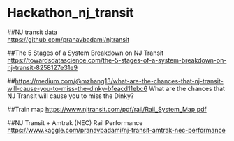 # Hackathon_nj_transit

##NJ transit data
<br>
https://github.com/pranavbadami/njtransit

##The 5 Stages of a System Breakdown on NJ Transit
https://towardsdatascience.com/the-5-stages-of-a-system-breakdown-on-nj-transit-8258127e31e9

##https://medium.com/@mzhang13/what-are-the-chances-that-nj-transit-will-cause-you-to-miss-the-dinky-bfeacd11ebc6
What are the chances that NJ Transit will cause you to miss the Dinky?

##Train map
https://www.njtransit.com/pdf/rail/Rail_System_Map.pdf

##NJ Transit + Amtrak (NEC) Rail Performance
https://www.kaggle.com/pranavbadami/nj-transit-amtrak-nec-performance
